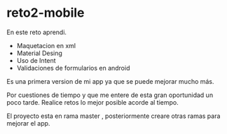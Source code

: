 # reto2-mobile


En este reto aprendi.
- Maquetacion en xml
- Material Desing
- Uso de Intent
- Validaciones de formularios en android


Es una primera version de mi app  ya que se puede mejorar mucho más.

Por cuestiones de tiempo y que me entere de esta gran oportunidad un poco tarde.
Realice retos lo mejor posible acorde al tiempo.

El proyecto esta en rama master , posteriormente creare otras ramas para mejorar el app.
